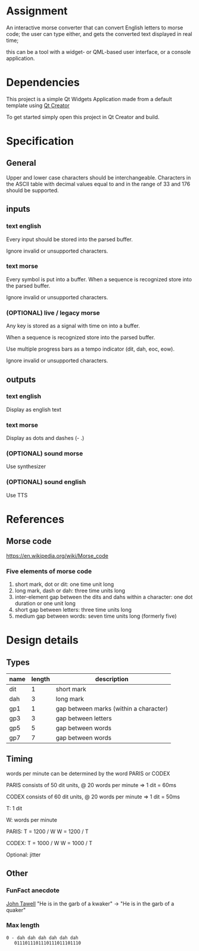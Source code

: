 # Assignment
An interactive morse converter that can convert English letters to morse code;
the user can type either, and gets the converted text displayed in real time;

this can be a tool with a widget- or QML-based user interface,
or a console application.


# Dependencies
This project is a simple Qt Widgets Application made from a default template using 
[Qt Creator](https://www.qt.io/download-dev)

To get started simply open this project in Qt Creator and build.


# Specification
## General
Upper and lower case characters should be interchangeable.
Characters in the ASCII table with decimal values equal to and in the range of
33 and 176 should be supported.


## inputs
### text english
Every input should be stored into the parsed buffer.

Ignore invalid or unsupported characters.


### text morse
Every symbol is put into a buffer.
When a sequence is recognized store into the parsed buffer.

Ignore invalid or unsupported characters.


### (OPTIONAL) live / legacy morse
Any key is stored as a signal with time on into a buffer.

When a sequence is recognized store into the parsed buffer.

Use multiple progress bars as a tempo indicator (dit, dah, eoc, eow).

Ignore invalid or unsupported characters.



## outputs
### text english
Display as english text


### text morse
Display as dots and dashes (- .)


### (OPTIONAL) sound morse
Use synthesizer


### (OPTIONAL) sound english
Use TTS


# References
## Morse code
https://en.wikipedia.org/wiki/Morse_code

### Five elements of morse code
1. short mark, dot or dit: one time unit long
2. long mark, dash or dah: three time units long
3. inter-element gap between the dits and dahs within a character:
   one dot duration or one unit long
4. short gap between letters: three time units long
5. medium gap between words: seven time units long (formerly five)


# Design details
## Types

| name | length | description                            |
|------|--------|----------------------------------------|
| dit  |      1 | short mark                             |
| dah  |      3 | long mark                              |
| gp1  |      1 | gap between marks (within a character) |
| gp3  |      3 | gap between letters                    |
| gp5  |      5 | gap between words                      |
| gp7  |      7 | gap between words                      |


## Timing
words per minute can be determined by the word PARIS or CODEX

PARIS consists of 50 dit units, @ 20 words per minute => 1 dit = 60ms

CODEX consists of 60 dit units, @ 20 words per minute => 1 dit = 50ms


T: 1 dit

W: words per minute

PARIS:
  T = 1200 / W
  W = 1200 / T

CODEX:
  T = 1000 / W
  W = 1000 / T

Optional:
  jitter


## Other

### FunFact anecdote
[John Tawell](https://en.wikipedia.org/wiki/John_Tawell)
"He is in the garb of a kwaker" -> "He is in the garb of a quaker"

### Max length
```
0 - dah dah dah dah dah dah
   0111011101110111011101110
```


